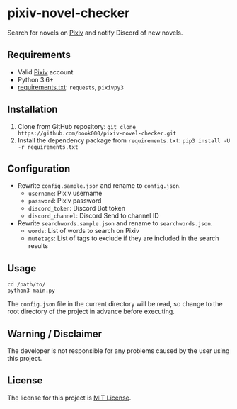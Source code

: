 # pixiv-novel-checker

Search for novels on [Pixiv](https://pixiv.net/) and notify Discord of new novels.

## Requirements

- Valid [Pixiv](https://pixiv.net/) account
- Python 3.6+
- [requirements.txt](requirements.txt): `requests`, `pixivpy3`

## Installation

1. Clone from GitHub repository: `git clone https://github.com/book000/pixiv-novel-checker.git`
2. Install the dependency package from `requirements.txt`: `pip3 install -U -r requirements.txt`

## Configuration

- Rewrite `config.sample.json` and rename to `config.json`.
  - `username`: Pixiv username
  - `password`: Pixiv password
  - `discord_token`: Discord Bot token
  - `discord_channel`: Discord Send to channel ID
- Rewrite `searchwords.sample.json` and rename to `searchwords.json`.
  - `words`: List of words to search on Pixiv
  - `mutetags`: List of tags to exclude if they are included in the search results

## Usage

```shell
cd /path/to/
python3 main.py
```

The `config.json` file in the current directory will be read, so change to the root directory of the project in advance before executing.

## Warning / Disclaimer

The developer is not responsible for any problems caused by the user using this project.

## License

The license for this project is [MIT License](LICENSE).
